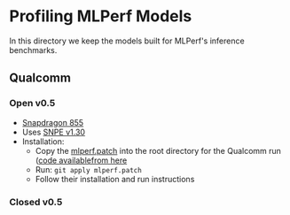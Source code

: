 # Profiling MLPerf Models

In this directory we keep the models built for MLPerf's inference benchmarks.

## Qualcomm
### Open v0.5
- [Snapdragon 855](https://github.com/mlperf/inference_results_v0.5/blob/master/open/Qualcomm/systems/SDM855.json)
- Uses [SNPE v1.30](https://developer.qualcomm.com/software/qualcomm-neural-processing-sdk/tools)
- Installation:
  - Copy the [mlperf.patch](mlperf.patch) into the root directory for the Qualcomm run ([code availablefrom here](https://github.com/mlperf/inference_results_v0.5/tree/master/open/Qualcomm/code)
  - Run: `git apply mlperf.patch`
  - Follow their installation and run instructions

### Closed v0.5
